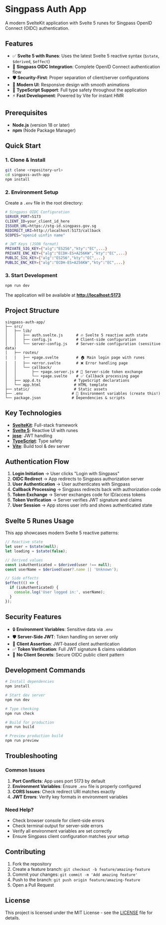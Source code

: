 # Singpass Auth App

A modern SvelteKit application with Svelte 5 runes for Singpass OpenID Connect (OIDC) authentication.

## Features

- ✅ **Svelte 5 with Runes**: Uses the latest Svelte 5 reactive syntax (`$state`, `$derived`, `$effect`)
- 🔐 **Singpass OIDC Integration**: Complete OpenID Connect authentication flow
- 🛡️ **Security-First**: Proper separation of client/server configurations
- 🎨 **Modern UI**: Responsive design with smooth animations
- 🔧 **TypeScript Support**: Full type safety throughout the application
- ⚡ **Fast Development**: Powered by Vite for instant HMR

## Prerequisites

- **Node.js** (version 18 or later)
- **npm** (Node Package Manager)

## Quick Start

### 1. Clone & Install

```bash
git clone <repository-url>
cd singpass-auth-app
npm install
```

### 2. Environment Setup

Create a `.env` file in the root directory:

```bash
# Singpass OIDC Configuration
SERVER_PORT=5173
CLIENT_ID=your_client_id_here
ISSUER_URL=https://stg-id.singpass.gov.sg
REDIRECT_URI=http://localhost:5173/callback
SCOPES="openid uinfin name"

# JWT Keys (JSON format)
PRIVATE_SIG_KEY={"alg":"ES256","kty":"EC",...}
PRIVATE_ENC_KEY={"alg":"ECDH-ES+A256KW","kty":"EC",...}
PUBLIC_SIG_KEY={"alg":"ES256","kty":"EC",...}
PUBLIC_ENC_KEY={"alg":"ECDH-ES+A256KW","kty":"EC",...}
```

### 3. Start Development

```bash
npm run dev
```

The application will be available at **[http://localhost:5173](http://localhost:5173)**

## Project Structure

```
singpass-auth-app/
├── src/
│   ├── lib/
│   │   ├── auth.svelte.js      # 🔥 Svelte 5 reactive auth state
│   │   ├── config.js           # Client-side configuration
│   │   └── server-config.js    # Server-side configuration (sensitive data)
│   ├── routes/
│   │   ├── +page.svelte        # 🏠 Main login page with runes
│   │   ├── +error.svelte       # ❌ Error handling page
│   │   └── callback/
│   │       ├── +page.server.js # 🔐 Server-side token exchange
│   │       └── +page.svelte    # ✅ Callback processing page
│   ├── app.d.ts               # TypeScript declarations
│   └── app.html               # HTML template
├── static/                    # Static assets
├── .env                      # 🔑 Environment variables (create this!)
└── package.json              # Dependencies & scripts
```

## Key Technologies

- **[SvelteKit](https://kit.svelte.dev/)**: Full-stack framework
- **[Svelte 5](https://svelte.dev/)**: Reactive UI with runes
- **[jose](https://github.com/panva/jose)**: JWT handling
- **[TypeScript](https://www.typescriptlang.org/)**: Type safety
- **[Vite](https://vitejs.dev/)**: Build tool & dev server

## Authentication Flow

1. **Login Initiation** → User clicks "Login with Singpass"
2. **OIDC Redirect** → App redirects to Singpass authorization server
3. **User Authentication** → User authenticates with Singpass
4. **Callback Processing** → Singpass redirects back with authorization code
5. **Token Exchange** → Server exchanges code for ID/access tokens
6. **Token Verification** → Server verifies JWT signature and claims
7. **User Session** → App stores user info and shows authenticated state

## Svelte 5 Runes Usage

This app showcases modern Svelte 5 reactive patterns:

```javascript
// Reactive state
let user = $state(null);
let loading = $state(false);

// Derived values
const isAuthenticated = $derived(user !== null);
const userName = $derived(user?.name || 'Unknown');

// Side effects
$effect(() => {
  if (isAuthenticated) {
    console.log('User logged in:', userName);
  }
});
```

## Security Features

- 🔒 **Environment Variables**: Sensitive data via `.env`
- 🛡️ **Server-Side JWT**: Token handling on server only
- 🔐 **Client Assertion**: JWT-based client authentication
- ✅ **Token Verification**: Full JWT signature & claims validation
- 🚫 **No Client Secrets**: Secure OIDC public client pattern

## Development Commands

```bash
# Install dependencies
npm install

# Start dev server
npm run dev

# Type checking
npm run check

# Build for production
npm run build

# Preview production build
npm run preview
```

## Troubleshooting

### Common Issues

1. **Port Conflicts**: App uses port 5173 by default
2. **Environment Variables**: Ensure `.env` file is properly configured
3. **CORS Issues**: Check redirect URI matches exactly
4. **JWT Errors**: Verify key formats in environment variables

### Need Help?

- Check browser console for client-side errors
- Check terminal output for server-side errors
- Verify all environment variables are set correctly
- Ensure Singpass client configuration matches your setup

## Contributing

1. Fork the repository
2. Create a feature branch: `git checkout -b feature/amazing-feature`
3. Commit your changes: `git commit -m 'Add amazing feature'`
4. Push to the branch: `git push origin feature/amazing-feature`
5. Open a Pull Request

## License

This project is licensed under the MIT License - see the [LICENSE](LICENSE) file for details.